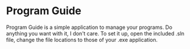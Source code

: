 # Program Guide
 Program Guide is a simple application to manage your programs.
 Do anything you want with it, I don't care.
 To set it up, open the included .sln file, change the file locations to those of your .exe application.
